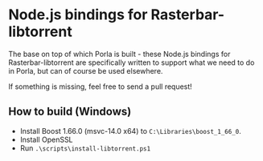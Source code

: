 # Node.js bindings for Rasterbar-libtorrent

The base on top of which Porla is built - these Node.js bindings for
Rasterbar-libtorrent are specifically written to support what we need to do in
Porla, but can of course be used elsewhere.

If something is missing, feel free to send a pull request!


## How to build (Windows)

 * Install Boost 1.66.0 (msvc-14.0 x64) to `C:\Libraries\boost_1_66_0`.
 * Install OpenSSL
 * Run `.\scripts\install-libtorrent.ps1`
